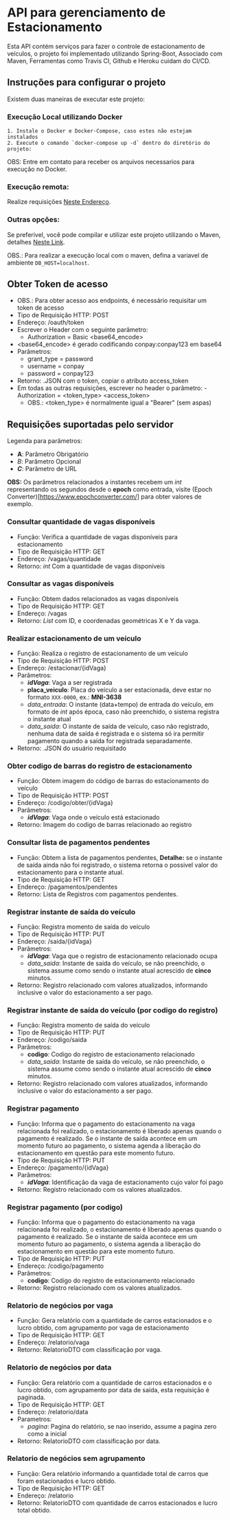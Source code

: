 # API para gerenciamento de Estacionamento

Esta API contém serviços para fazer o controle de estacionamento de veículos, o projeto foi implementado utilizando Spring-Boot, Associado com Maven, Ferramentas como Travis CI, Github e Heroku cuidam do CI/CD.

## Instruções para configurar o projeto

Existem duas maneiras de executar este projeto:

### Execução Local utilizando Docker
    1. Instale o Docker e Docker-Compose, caso estes não estejam instalados
    2. Execute o comando `docker-compose up -d` dentro do diretório do projeto:

OBS: Entre em contato para receber os arquivos necessarios para execução no Docker.

### Execução remota:
Realize requisições [Neste Endereço](https://desafio-estacionamento.herokuapp.com/).

### Outras opções:
Se preferivel, você pode compilar e utilizar este projeto utilizando o Maven, detalhes [Neste Link](https://www.baeldung.com/spring-boot-run-maven-vs-executable-jar).

OBS.: Para realizar a execução local com o maven, defina a variavel de ambiente `DB_HOST=localhost`.


## Obter Token de acesso

- OBS.: Para obter acesso aos endpoints, é necessário requisitar um token de acesso
- Tipo de Requisição HTTP: POST
- Endereço: /oauth/token
- Escrever o Header com o seguinte parâmetro:
    - Authorization = Basic <base64_encode>
- <base64_encode> é gerado codificando conpay:conpay123 em base64
- Parâmetros:
    - grant_type = password
    - username = conpay
    - password = conpay123
- Retorno: .JSON com o token, copiar o atributo access_token
- Em todas as outras requisições, escrever no header o parâmetro:
    -Authorization = <token_type> <access_token>
    - OBS.: <token_type> é normalmente igual a "Bearer" (sem aspas)

## Requisições suportadas pelo servidor

Legenda para parâmetros:

- **A**: Parâmetro Obrigatório
- *B*: Parâmetro Opcional
- ***C***: Parâmetro de URL

**OBS:** Os parâmetros relacionados a instantes recebem um *int* representando os segundos desde o **epoch** como entrada, visite (Epoch Converter)[https://www.epochconverter.com/] para obter valores de exemplo.

### Consultar quantidade de vagas disponíveis


- Função: Verifica a quantidade de vagas disponíveis para estacionamento
- Tipo de Requisição HTTP: GET
- Endereço: /vagas/quantidade
- Retorno: *int* Com a quantidade de vagas disponíveis

### Consultar as vagas disponíveis

- Função: Obtem dados relacionados as vagas disponíveis
- Tipo de Requisição HTTP: GET
- Endereço: /vagas
- Retorno: *List<VagaDTO>* com ID, e coordenadas geométricas X e Y da vaga. 

### Realizar estacionamento de um veículo

- Função: Realiza o registro de estacionamento de um veículo
- Tipo de Requisição HTTP: POST
- Endereço: /estacionar/{idVaga}
- Parâmetros:
    - ***idVaga***: Vaga a ser registrada
    - **placa_veiculo**: Placa do veículo a ser estacionada, deve estar no formato `XXX-0000`, ex.: **MNI-3638**
    - *data_entrada*: O instante (data+tempo) de entrada do veículo, em formato de *int* após época, caso não preenchido, o sistema registra o instante atual
    - *data_saida*: O instante de saída de veículo, caso não registrado, nenhuma data de saída é registrada e o sistema só ira permitir pagamento quando a saída for registrada separadamente.
- Retorno: .JSON do usuário requisitado

### Obter codigo de barras do registro de estacionamento

- Função: Obtem imagem do código de barras do estacionamento do veículo
- Tipo de Requisição HTTP: POST
- Endereço: /codigo/obter/{idVaga}
- Parâmetros:
    - ***idVaga***: Vaga onde o veículo está estacionado
- Retorno: Imagem do codigo de barras relacionado ao registro

### Consultar lista de pagamentos pendentes

- Função: Obtem a lista de pagamentos pendentes, **Detalhe:** se o instante de saída ainda não foi registrado, o sistema retorna o possivel valor do estacionamento para o instante atual.
- Tipo de Requisição HTTP: GET
- Endereço: /pagamentos/pendentes
- Retorno: Lista de Registros com pagamentos pendentes.

### Registrar instante de saída do veículo

- Função: Registra momento de saída do veículo
- Tipo de Requisição HTTP: PUT
- Endereço: /saida/{idVaga}
- Parâmetros:
    - ***idVaga***: Vaga que o registro de estacionamento relacionado ocupa
    - *data_saida*: Instante de saída do veículo, se não preenchido, o sistema assume como sendo o instante atual acrescido de **cinco** minutos.
- Retorno: Registro relacionado com valores atualizados, informando inclusive o valor do estacionamento a ser pago.

### Registrar instante de saída do veículo (por codigo do registro)

- Função: Registra momento de saída do veículo
- Tipo de Requisição HTTP: PUT
- Endereço: /codigo/saida
- Parâmetros:
    - **codigo**: Codigo do registro de estacionamento relacionado
    - *data_saida*: Instante de saída do veículo, se não preenchido, o sistema assume como sendo o instante atual acrescido de **cinco** minutos.
- Retorno: Registro relacionado com valores atualizados, informando inclusive o valor do estacionamento a ser pago.



### Registrar pagamento 

- Função: Informa que o pagamento do estacionamento na vaga relacionada foi realizado, o estacionamento é liberado apenas quando o pagamento é realizado. Se o instante de saída acontece em um momento futuro ao pagamento, o sistema agenda a liberação do estacionamento em questão para este momento futuro.
- Tipo de Requisição HTTP: PUT
- Endereço: /pagamento/{idVaga}
- Parâmetros:
    - ***idVaga***: Identificação da vaga de estacionamento cujo valor foi pago
- Retorno: Registro relacionado com os valores atualizados.

### Registrar pagamento (por codigo)

- Função: Informa que o pagamento do estacionamento na vaga relacionada foi realizado, o estacionamento é liberado apenas quando o pagamento é realizado. Se o instante de saída acontece em um momento futuro ao pagamento, o sistema agenda a liberação do estacionamento em questão para este momento futuro.
- Tipo de Requisição HTTP: PUT
- Endereço: /codigo/pagamento
- Parâmetros:
    - **codigo**: Codigo do registro de estacionamento relacionado
- Retorno: Registro relacionado com os valores atualizados.

### Relatorio de negócios por vaga

- Função: Gera relatório com a quantidade de carros estacionados e o lucro obtido, com agrupamento por vaga de estacionamento
- Tipo de Requisição HTTP: GET
- Endereço: /relatorio/vaga
- Retorno: RelatorioDTO com classificação por vaga.

### Relatorio de negócios por data

- Função: Gera relatório com a quantidade de carros estacionados e o lucro obtido, com agrupamento por data de saída, esta requisição é paginada.
- Tipo de Requisição HTTP: GET
- Endereço: /relatorio/data
- Parametros: 
    - *pagina*: Pagina do relatório, se nao inserido, assume a pagina zero como a inicial
- Retorno: RelatorioDTO com classificação por data.

### Relatorio de negócios sem agrupamento

- Função: Gera relatório informando a quantidade total de carros que foram estacionados e lucro obtido.
- Tipo de Requisição HTTP: GET
- Endereço: /relatorio
- Retorno: RelatorioDTO com quantidade de carros estacionados e lucro total obtido.